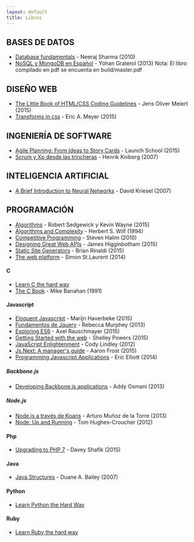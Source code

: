 ```yaml
---
layout: default
title: Libros
---
```


## BASES DE DATOS
* [Database fundamentals](http://public.dhe.ibm.com/software/dw/db2/express-c/wiki/Database_fundamentals.pdf) - Neeraj Sharma (2010)
* [NoSQL y MongoDB en Español](https://github.com/yograterol/libromongodb) - Yohan Graterol (2013) Nota: El libro compilado en pdf se encuenta en build/master.pdf

## DISEÑO WEB
* [The Little Book of HTML/CSS Coding Guidelines](http://www.oreilly.com/web-platform/free/little-book-html-css-coding-guidelines.csp?intcmp=il-web-free-product-lgen_littlebookhtmlcss) - Jens Oliver Meiert (2015)
* [Transforms in css](http://www.oreilly.com/free/transforms-in-css.csp?intcmp=il-web-free-product-lgen_csstransforms) - Eric A. Meyer (2015)

## INGENIERÍA DE SOFTWARE
* [Agile Planning: From Ideas to Story Cards](https://launchschool.com/books/agile_planning) - Launch School (2015)
* [Scrum y Xp desde las trincheras](http://www.proyectalis.com/wp-content/uploads/2008/02/scrum-y-xp-desde-las-trincheras.pdf) - Henrik Kniberg (2007)

## INTELIGENCIA ARTIFICIAL
* [A Brief Introduction to Neural Networks](http://www.dkriesel.com/_media/science/neuronalenetze-en-zeta2-1col-dkrieselcom.pdf) - David Kriesel (2007)

## PROGRAMACIÓN
* [Algorithms](http://algs4.cs.princeton.edu/home/) -  Robert Sedgewick y Kevin Wayne (2015)
* [Algorithms and Complexity](https://www.math.upenn.edu/~wilf/AlgoComp.pdf) - Herbert S. Wilf (1994)
* [Competitive Programming](http://www.comp.nus.edu.sg/~stevenha/myteaching/competitive_programming/cp1.pdf) - Steven Halim (2010)
* [Designing Great Web APIs](http://www.oreilly.com/web-platform/free/designing-great-web-apis.csp?intcmp=il-web-free-product-lgen_designinggreatapis) - James Higginbotham (2015)
* [Static Site Generators](http://www.oreilly.com/web-platform/free/static-site-generators.csp?intcmp=il-web-free-product-lgen_staticsitegenerators) - Brian Rinaldi (2015)
* [The web platform](http://shop.oreilly.com/product/0636920033127.do?intcmp=il-web-free-product-lgen_webplatform) - Simon St.Laurent (2014)

#### C
* [Learn C the hard way](http://c.learncodethehardway.org/book/) 
* [The C Book](http://publications.gbdirect.co.uk/c_book/thecbook.pdf) - Mike Banahan (1991)

#### Javascript
* [Eloquent Javascript](http://eloquentjavascript.net/) - Marijn Haverbeke (2015)
* [Fundamentos de Jquery](http://librojquery.com/#obtener-el-material-de-aprendizaje) - Rebecca Murphey (2013)
* [Exploring ES6](http://exploringjs.com/es6/) - Axel Rauschmayer (2015)
* [Getting Started with the web](http://www.oreilly.com/web-platform/free/getting-started-with-the-web.csp?intcmp=il-web-free-product-lgen_gettingstarted) - Shelley Powers (2015)
* [JavaScript Enlightenment](http://www.javascriptenlightenment.com/JavaScript_Enlightenment.pdf) - Cody Lindley (2012)
* [Js.Next: A manager's guide](http://www.oreilly.com/web-platform/free/js-next-a-managers-guide.csp?intcmp=il-web-free-product-lgen_jsnext) - Aaron Frost (2015)
* [Programming Javascript Applications](http://chimera.labs.oreilly.com/books/1234000000262/index.html) - Eric Elliott (2014)

##### Backbone.js
* [Developing Backbone.js applications](https://addyosmani.com/backbone-fundamentals/) - Addy Osmani (2013)

##### Node.js
* [Node.js a través de Koans](http://nodejskoans.com/) - Arturo Muñoz de la Torre (2013)
* [Node: Up and Running](http://chimera.labs.oreilly.com/books/1234000001808/index.html) - Tom Hughes-Croucher (2012)

#### Php
* [Upgrading to PHP 7](http://www.oreilly.com/web-platform/free/upgrading-to-php-seven.csp?intcmp=il-web-free-product-lgen_upgradetophp7) - Davey Shafik (2015)

#### Java
* [Java Structures](http://dept.cs.williams.edu/~bailey/JavaStructures/Book_files/JavaStructures.pdf) - Duane A. Bailey (2007)

#### Python
* [Learn Python the Hard Way](http://learnpythonthehardway.org/book/)

#### Ruby
* [Learn Ruby the hard way](http://learnrubythehardway.org/book/)




